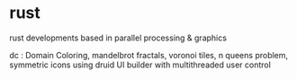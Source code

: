 # rust
rust developments based in parallel processing &amp; graphics

dc : Domain Coloring, mandelbrot fractals, voronoi tiles, n queens problem, symmetric icons using druid UI builder with multithreaded user control
